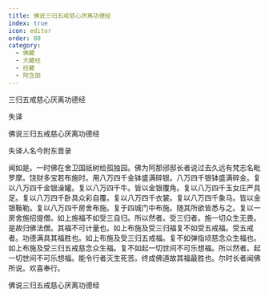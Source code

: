 ```yaml
---
title: 佛说三归五戒慈心厌离功德经
index: true
icon: editor
order: 80
category:
  - 佛藏
  - 大藏经
  - 经藏
  - 阿含部
---
```


  三归五戒慈心厌离功德经  

失译  

佛说三归五戒慈心厌离功德经  

失译人名今附东晋录  

闻如是。一时佛在舍卫国祇树给孤独园。佛为阿那邠邸长者说过去久远有梵志名毗罗摩。饶财多宝若布施时。用八万四千金钵盛满碎银。八万四千银钵盛满碎金。复以八万四千金银澡罐。复以八万四千牛。皆以金银覆角。复以八万四千玉女庄严具足。复以八万四千卧具众彩自覆。复以八万四千衣裳。复以八万四千象马。皆以金银鞍勒。复以八万四千房舍布施。复于四城门中布施。随其所欲皆悉与之。复以一房舍施招提僧。如上施福不如受三自归。所以然者。受三归者。施一切众生无畏。是故归佛法僧。其福不可计量也。如上布施及受三归福复不如受五戒福。受五戒者。功德满具其福胜也。如上布施及受三归五戒福。复不如弹指顷慈念众生福也。如上布施及受三归五戒慈念众生福。复不如起一切世间不可乐想福。所以然者。起一切世间不可乐想福。能令行者灭生死苦。终成佛道故其福最胜也。尔时长者闻佛所说。欢喜奉行。  

佛说三归五戒慈心厌离功德经  
